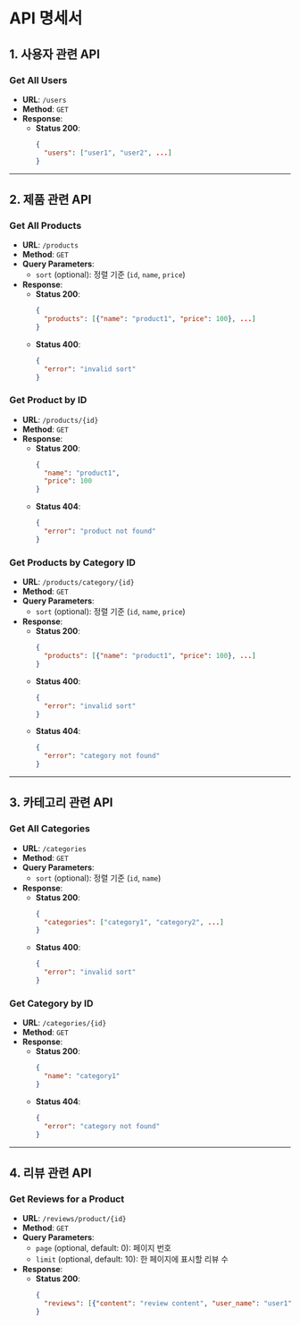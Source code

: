 # API 명세서

## 1. 사용자 관련 API

### Get All Users
- **URL**: `/users`
- **Method**: `GET`
- **Response**:
  - **Status 200**: 
    ```json
    {
      "users": ["user1", "user2", ...]
    }
    ```

---

## 2. 제품 관련 API

### Get All Products
- **URL**: `/products`
- **Method**: `GET`
- **Query Parameters**:
  - `sort` (optional): 정렬 기준 (`id`, `name`, `price`)
- **Response**:
  - **Status 200**: 
    ```json
    {
      "products": [{"name": "product1", "price": 100}, ...]
    }
    ```
  - **Status 400**: 
    ```json
    {
      "error": "invalid sort"
    }
    ```

### Get Product by ID
- **URL**: `/products/{id}`
- **Method**: `GET`
- **Response**:
  - **Status 200**: 
    ```json
    {
      "name": "product1",
      "price": 100
    }
    ```
  - **Status 404**: 
    ```json
    {
      "error": "product not found"
    }
    ```

### Get Products by Category ID
- **URL**: `/products/category/{id}`
- **Method**: `GET`
- **Query Parameters**:
  - `sort` (optional): 정렬 기준 (`id`, `name`, `price`)
- **Response**:
  - **Status 200**: 
    ```json
    {
      "products": [{"name": "product1", "price": 100}, ...]
    }
    ```
  - **Status 400**: 
    ```json
    {
      "error": "invalid sort"
    }
    ```
  - **Status 404**: 
    ```json
    {
      "error": "category not found"
    }
    ```

---

## 3. 카테고리 관련 API

### Get All Categories
- **URL**: `/categories`
- **Method**: `GET`
- **Query Parameters**:
  - `sort` (optional): 정렬 기준 (`id`, `name`)
- **Response**:
  - **Status 200**: 
    ```json
    {
      "categories": ["category1", "category2", ...]
    }
    ```
  - **Status 400**: 
    ```json
    {
      "error": "invalid sort"
    }
    ```

### Get Category by ID
- **URL**: `/categories/{id}`
- **Method**: `GET`
- **Response**:
  - **Status 200**: 
    ```json
    {
      "name": "category1"
    }
    ```
  - **Status 404**: 
    ```json
    {
      "error": "category not found"
    }
    ```

---

## 4. 리뷰 관련 API

### Get Reviews for a Product
- **URL**: `/reviews/product/{id}`
- **Method**: `GET`
- **Query Parameters**:
  - `page` (optional, default: 0): 페이지 번호
  - `limit` (optional, default: 10): 한 페이지에 표시할 리뷰 수
- **Response**:
  - **Status 200**: 
    ```json
    {
      "reviews": [{"content": "review content", "user_name": "user1"}, ...]
    }
    ```
